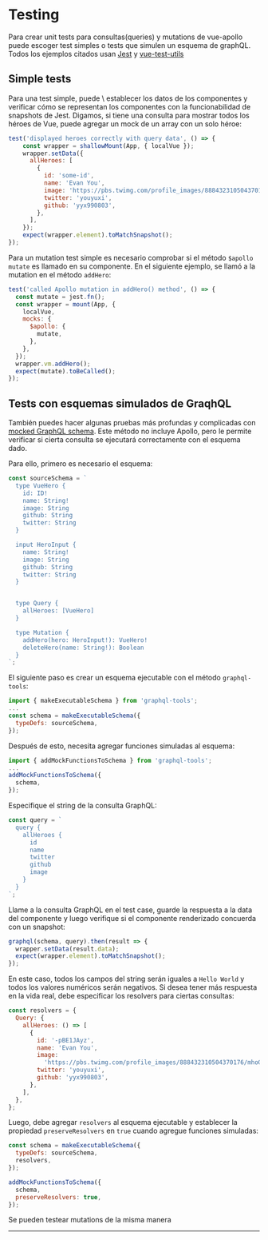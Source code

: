 # Testing

Para crear unit tests para consultas(queries) y mutations de vue-apollo puede escoger test simples o tests que simulen un esquema de graphQL. Todos los ejemplos citados usan [Jest](https://jestjs.io/) y [vue-test-utils](https://github.com/vuejs/vue-test-utils)

## Simple tests

Para una test simple, puede \ establecer los datos de los componentes y verificar cómo se representan los componentes con la funcionabilidad de snapshots de Jest. Digamos, si tiene una consulta para mostrar todos los héroes de Vue, puede agregar un mock de un array con un solo héroe:

```js
test('displayed heroes correctly with query data', () => {
    const wrapper = shallowMount(App, { localVue });
    wrapper.setData({
      allHeroes: [
        {
          id: 'some-id',
          name: 'Evan You',
          image: 'https://pbs.twimg.com/profile_images/888432310504370176/mhoGA4uj_400x400.jpg',
          twitter: 'youyuxi',
          github: 'yyx990803',
        },
      ],
    });
    expect(wrapper.element).toMatchSnapshot();
});
```
Para un mutation test simple es necesario comprobar si el método `$apollo`  `mutate`  es llamado en su componente. En el siguiente ejemplo, se llamó a la mutation en el método `addHero`:

```js
test('called Apollo mutation in addHero() method', () => {
  const mutate = jest.fn();
  const wrapper = mount(App, {
    localVue,
    mocks: {
      $apollo: {
        mutate,
      },
    },
  });
  wrapper.vm.addHero();
  expect(mutate).toBeCalled();
});
```

## Tests con esquemas simulados de GraqhQL

También puedes hacer algunas pruebas más profundas y complicadas con [mocked GraphQL schema](https://www.apollographql.com/docs/graphql-tools/mocking.html). Este método no incluye Apollo, pero le permite verificar si cierta consulta se ejecutará correctamente con el esquema dado.

Para ello, primero es necesario el esquema:

```js
const sourceSchema = `
  type VueHero {
    id: ID!
    name: String!
    image: String
    github: String
    twitter: String
  }

  input HeroInput {
    name: String!
    image: String
    github: String
    twitter: String
  }


  type Query {
    allHeroes: [VueHero]
  }

  type Mutation {
    addHero(hero: HeroInput!): VueHero!
    deleteHero(name: String!): Boolean
  } 
`;
```
El siguiente paso es crear un esquema ejecutable con el método `graphql-tools`:

```js
import { makeExecutableSchema } from 'graphql-tools';
...
const schema = makeExecutableSchema({
  typeDefs: sourceSchema,
});
```
Después de esto, necesita agregar funciones simuladas al esquema:

```js
import { addMockFunctionsToSchema } from 'graphql-tools';
...
addMockFunctionsToSchema({
  schema,
});
```
Especifique el string de la consulta GraphQL:

```js
const query = `
  query {
    allHeroes {
      id
      name
      twitter
      github
      image
    }
  }
`;
```
Llame a la consulta GraphQL en el test case, guarde la respuesta a la data del componente y luego verifique si el componente renderizado concuerda con un snapshot:

```js
graphql(schema, query).then(result => {
  wrapper.setData(result.data);
  expect(wrapper.element).toMatchSnapshot();
});
```
En este caso, todos los campos del string serán iguales a `Hello World` y todos los valores numéricos serán negativos. Si desea tener más respuesta en la vida real, debe especificar los resolvers para ciertas consultas:

```js
const resolvers = {
  Query: {
    allHeroes: () => [
      {
        id: '-pBE1JAyz',
        name: 'Evan You',
        image:
          'https://pbs.twimg.com/profile_images/888432310504370176/mhoGA4uj_400x400.jpg',
        twitter: 'youyuxi',
        github: 'yyx990803',
      },
    ],
  },
};
```
Luego, debe agregar `resolvers` al esquema ejecutable y establecer la propiedad `preserveResolvers` en `true` cuando agregue funciones simuladas:

```js
const schema = makeExecutableSchema({
  typeDefs: sourceSchema,
  resolvers,
});

addMockFunctionsToSchema({
  schema,
  preserveResolvers: true,
});
```
Se pueden testear mutations de la misma manera

---